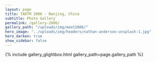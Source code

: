 ```yaml
---
layout: page
title: TADTM 2006 - Nanjing, China
subtitle: Photo Gallery
permalink: /gallery-2006/
gallery_path: "/uploads/img/meet2006/"
hero_image: "../uploads/img/headers/nathan-anderson-unsplash-1.jpg"
hero_darken: true
show_sidebar: false
---
```


<!-- {% include gallery_bulma2.html gallery_path=page.gallery_path %} -->
{% include gallery_glightbox.html gallery_path=page.gallery_path %}